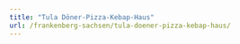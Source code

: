 ```yaml
---
title: "Tula Döner-Pizza-Kebap-Haus"
url: /frankenberg-sachsen/tula-doener-pizza-kebap-haus/
---
```

